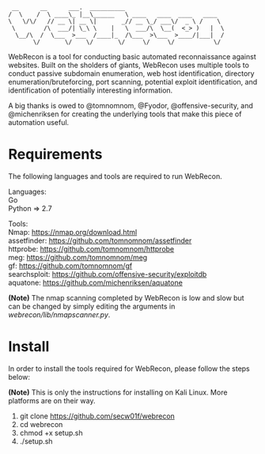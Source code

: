 ```
 __      __      ___.  __________                            
/  \    /  \ ____\_ |__\______   \ ____   ____  ____   ____  
\   \/\/   // __ \| __ \|       _// __ \_/ ___\/  _ \ /    \
 \        /\  ___/| \_\ \    |   \  ___/\  \__(  <_> )   |  \
  \__/\  /  \___  >___  /____|_  /\___  >\___  >____/|___|  /
       \/       \/    \/       \/     \/     \/           \/
```

WebRecon is a tool for conducting basic automated reconnaissance against websites. Built on the sholders of giants, WebRecon uses multiple tools to conduct passive subdomain enumeration, web host identification, directory enumeration/bruteforcing, port scanning, potential exploit identification, and identification of potentially interesting information.

A big thanks is owed to @tomnomnom, @Fyodor, @offensive-security, and @michenriksen for creating the underlying tools that make this piece of automation useful.

# Requirements

The following languages and tools are required to run WebRecon.

Languages:  
  Go  
  Python => 2.7

Tools:  
  Nmap: https://nmap.org/download.html  
  assetfinder: https://github.com/tomnomnom/assetfinder  
  httprobe: https://github.com/tomnomnom/httprobe  
  meg: https://github.com/tomnomnom/meg  
  gf: https://github.com/tomnomnom/gf  
  searchsploit: https://github.com/offensive-security/exploitdb  
  aquatone: https://github.com/michenriksen/aquatone  

**(Note)** The nmap scanning completed by WebRecon is low and slow but can be changed by simply editing the arguments in *webrecon/lib/nmapscanner.py*.

# Install

In order to install the tools required for WebRecon, please follow the steps below:

**(Note)** This is only the instructions for installing on Kali Linux. More platforms are on their way.

  1. git clone https://github.com/secw01f/webrecon
  2. cd webrecon
  3. chmod +x setup.sh
  4. ./setup.sh
